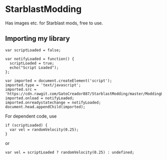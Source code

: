 # StarblastModding
Has images etc. for Starblast mods, free to use.

## Importing my library
```
var scriptLoaded = false;

var notifyLoaded = function() {
  scriptLoaded = true;
  echo("Script Loaded");
};

var imported = document.createElement('script');
imported.type = 'text/javascript';
imported.src = 'https://cdn.rawgit.com/GatoCreador887/StarblastModding/master/ModdingUtils.js';
imported.onload = notifyLoaded;
imported.onreadystatechange = notifyLoaded;
document.head.appendChild(imported);
```
For dependent code, use
```
if (scriptLoaded) {
  var vel = randomVelocity(0.25);
}
```
or
```
var vel = scriptLoaded ? randomVelocity(0.25) : undefined;
```
